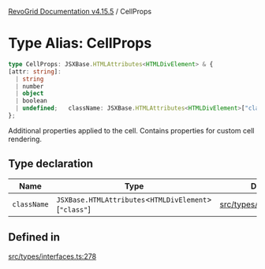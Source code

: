 [RevoGrid Documentation v4.15.5](README.md) / CellProps

# Type Alias: CellProps

```ts
type CellProps: JSXBase.HTMLAttributes<HTMLDivElement> & {
[attr: string]: 
  | string
  | number
  | object
  | boolean
  | undefined;   className: JSXBase.HTMLAttributes<HTMLDivElement>["class"];
};
```

Additional properties applied to the cell.
Contains properties for custom cell rendering.

## Type declaration

| Name | Type | Defined in |
| ------ | ------ | ------ |
| `className` | `JSXBase.HTMLAttributes`\<`HTMLDivElement`\>\[`"class"`\] | [src/types/interfaces.ts:279](https://github.com/revolist/revogrid/blob/e4de5901d3a858ae9e9a420f27ffcd2a33073a79/src/types/interfaces.ts#L279) |

## Defined in

[src/types/interfaces.ts:278](https://github.com/revolist/revogrid/blob/e4de5901d3a858ae9e9a420f27ffcd2a33073a79/src/types/interfaces.ts#L278)
